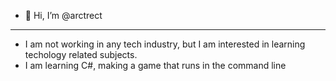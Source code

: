 - 👋 Hi, I’m @arctrect
---
- I am not working in any tech industry, but I am interested in learning techology related subjects.  
- I am learning C#, making a game that runs in the command line
<!---
arctrect/arctrect is a ✨ special ✨ repository because its `README.md` (this file) appears on your GitHub profile.
You can click the Preview link to take a look at your changes.
--->
